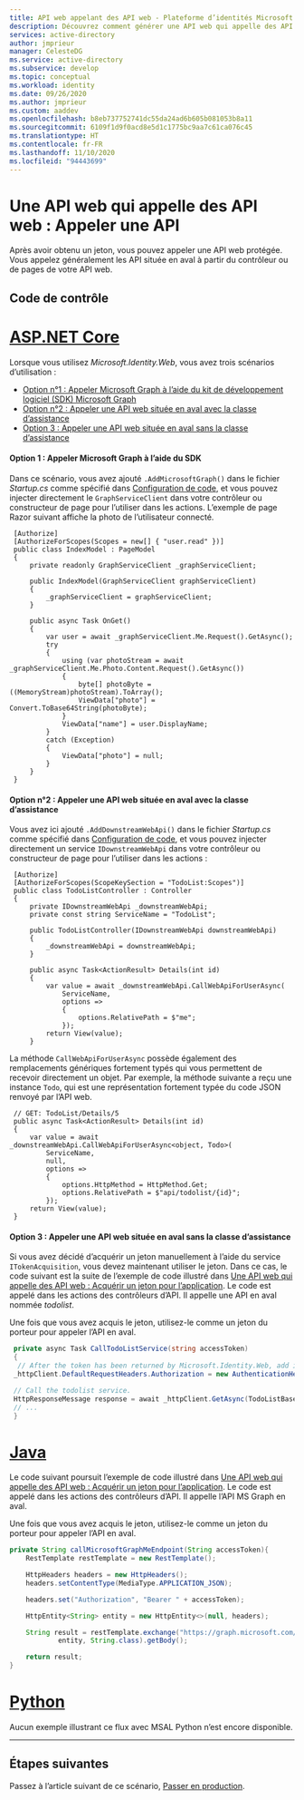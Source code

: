 ```yaml
---
title: API web appelant des API web - Plateforme d’identités Microsoft | Azure
description: Découvrez comment générer une API web qui appelle des API web.
services: active-directory
author: jmprieur
manager: CelesteDG
ms.service: active-directory
ms.subservice: develop
ms.topic: conceptual
ms.workload: identity
ms.date: 09/26/2020
ms.author: jmprieur
ms.custom: aaddev
ms.openlocfilehash: b8eb737752741dc55da24ad6b605b081053b8a11
ms.sourcegitcommit: 6109f1d9f0acd8e5d1c1775bc9aa7c61ca076c45
ms.translationtype: HT
ms.contentlocale: fr-FR
ms.lasthandoff: 11/10/2020
ms.locfileid: "94443699"
---
```

# <a name="a-web-api-that-calls-web-apis-call-an-api"></a>Une API web qui appelle des API web : Appeler une API

Après avoir obtenu un jeton, vous pouvez appeler une API web protégée. Vous appelez généralement les API située en aval à partir du contrôleur ou de pages de votre API web.

## <a name="controller-code"></a>Code de contrôle

# <a name="aspnet-core"></a>[ASP.NET Core](#tab/aspnetcore)

Lorsque vous utilisez *Microsoft.Identity.Web*, vous avez trois scénarios d’utilisation :

- [Option n°1 : Appeler Microsoft Graph à l’aide du kit de développement logiciel (SDK) Microsoft Graph](#option-1-call-microsoft-graph-with-the-sdk)
- [Option n°2 : Appeler une API web située en aval avec la classe d’assistance](#option-2-call-a-downstream-web-api-with-the-helper-class)
- [Option 3 : Appeler une API web située en aval sans la classe d’assistance](#option-3-call-a-downstream-web-api-without-the-helper-class)

#### <a name="option-1-call-microsoft-graph-with-the-sdk"></a>Option 1 : Appeler Microsoft Graph à l’aide du SDK

Dans ce scénario, vous avez ajouté `.AddMicrosoftGraph()` dans le fichier *Startup.cs* comme spécifié dans [Configuration de code](scenario-web-api-call-api-app-configuration.md#option-1-call-microsoft-graph), et vous pouvez injecter directement le `GraphServiceClient` dans votre contrôleur ou constructeur de page pour l’utiliser dans les actions. L’exemple de page Razor suivant affiche la photo de l’utilisateur connecté.

```CSharp
 [Authorize]
 [AuthorizeForScopes(Scopes = new[] { "user.read" })]
 public class IndexModel : PageModel
 {
     private readonly GraphServiceClient _graphServiceClient;

     public IndexModel(GraphServiceClient graphServiceClient)
     {
         _graphServiceClient = graphServiceClient;
     }

     public async Task OnGet()
     {
         var user = await _graphServiceClient.Me.Request().GetAsync();
         try
         {
             using (var photoStream = await _graphServiceClient.Me.Photo.Content.Request().GetAsync())
             {
                 byte[] photoByte = ((MemoryStream)photoStream).ToArray();
                 ViewData["photo"] = Convert.ToBase64String(photoByte);
             }
             ViewData["name"] = user.DisplayName;
         }
         catch (Exception)
         {
             ViewData["photo"] = null;
         }
     }
 }
```

#### <a name="option-2-call-a-downstream-web-api-with-the-helper-class"></a>Option n°2 : Appeler une API web située en aval avec la classe d’assistance

Vous avez ici ajouté `.AddDownstreamWebApi()` dans le fichier *Startup.cs* comme spécifié dans [Configuration de code](scenario-web-api-call-api-app-configuration.md#option-2-call-a-downstream-web-api-other-than-microsoft-graph), et vous pouvez injecter directement un service `IDownstreamWebApi` dans votre contrôleur ou constructeur de page pour l’utiliser dans les actions :

```CSharp
 [Authorize]
 [AuthorizeForScopes(ScopeKeySection = "TodoList:Scopes")]
 public class TodoListController : Controller
 {
     private IDownstreamWebApi _downstreamWebApi;
     private const string ServiceName = "TodoList";

     public TodoListController(IDownstreamWebApi downstreamWebApi)
     {
         _downstreamWebApi = downstreamWebApi;
     }

     public async Task<ActionResult> Details(int id)
     {
         var value = await _downstreamWebApi.CallWebApiForUserAsync(
             ServiceName,
             options =>
             {
                 options.RelativePath = $"me";
             });
         return View(value);
     }
```

La méthode `CallWebApiForUserAsync` possède également des remplacements génériques fortement typés qui vous permettent de recevoir directement un objet. Par exemple, la méthode suivante a reçu une instance `Todo`, qui est une représentation fortement typée du code JSON renvoyé par l’API web.

```CSharp
 // GET: TodoList/Details/5
 public async Task<ActionResult> Details(int id)
 {
     var value = await _downstreamWebApi.CallWebApiForUserAsync<object, Todo>(
         ServiceName,
         null,
         options =>
         {
             options.HttpMethod = HttpMethod.Get;
             options.RelativePath = $"api/todolist/{id}";
         });
     return View(value);
 }
```

#### <a name="option-3-call-a-downstream-web-api-without-the-helper-class"></a>Option 3 : Appeler une API web située en aval sans la classe d’assistance

Si vous avez décidé d’acquérir un jeton manuellement à l’aide du service `ITokenAcquisition`, vous devez maintenant utiliser le jeton. Dans ce cas, le code suivant est la suite de l’exemple de code illustré dans [Une API web qui appelle des API web : Acquérir un jeton pour l’application](scenario-web-api-call-api-acquire-token.md). Le code est appelé dans les actions des contrôleurs d’API. Il appelle une API en aval nommée *todolist*.

 Une fois que vous avez acquis le jeton, utilisez-le comme un jeton du porteur pour appeler l’API en aval.

```csharp
 private async Task CallTodoListService(string accessToken)
 {
  // After the token has been returned by Microsoft.Identity.Web, add it to the HTTP authorization header before making the call to access the todolist service.
 _httpClient.DefaultRequestHeaders.Authorization = new AuthenticationHeaderValue("Bearer", result.AccessToken);

 // Call the todolist service.
 HttpResponseMessage response = await _httpClient.GetAsync(TodoListBaseAddress + "/api/todolist");
 // ...
 }
 ```

# <a name="java"></a>[Java](#tab/java)

Le code suivant poursuit l’exemple de code illustré dans [Une API web qui appelle des API web : Acquérir un jeton pour l’application](scenario-web-api-call-api-acquire-token.md). Le code est appelé dans les actions des contrôleurs d’API. Il appelle l’API MS Graph en aval.

Une fois que vous avez acquis le jeton, utilisez-le comme un jeton du porteur pour appeler l’API en aval.

```Java
private String callMicrosoftGraphMeEndpoint(String accessToken){
    RestTemplate restTemplate = new RestTemplate();

    HttpHeaders headers = new HttpHeaders();
    headers.setContentType(MediaType.APPLICATION_JSON);

    headers.set("Authorization", "Bearer " + accessToken);

    HttpEntity<String> entity = new HttpEntity<>(null, headers);

    String result = restTemplate.exchange("https://graph.microsoft.com/v1.0/me", HttpMethod.GET,
            entity, String.class).getBody();

    return result;
}
```

# <a name="python"></a>[Python](#tab/python)
Aucun exemple illustrant ce flux avec MSAL Python n’est encore disponible.

---

## <a name="next-steps"></a>Étapes suivantes

Passez à l’article suivant de ce scénario, [Passer en production](scenario-web-api-call-api-production.md).
